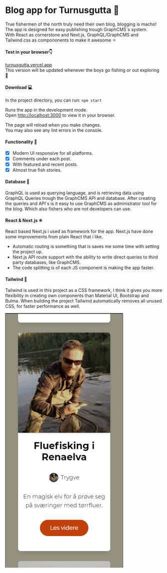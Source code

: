 # Blog app for Turnusgutta 🎣
True fishermen of the north truly need their own blog, blogging is macho!\
The app is designed for easy publishing trough GraphCMS`s system.\
With React as cornerstone and Next.js, GraphQL/GraphCMS and Tailwind.css as compononents to make it awesome ⚛️

#### Test in your browser👇
<a href="https://turnusgutta.vercel.app/" target="_blank">turnusgutta.vercel.app</a>\
This version will be updated whenever the boys go fishing or out exploring 🌲

#### Download 💻
In the project directory, you can run:
`npm start`

Runs the app in the development mode.\
Open [http://localhost:3000](http://localhost:3000) to view it in your browser.

The page will reload when you make changes.\
You may also see any lint errors in the console. 

#### Functionality 🤖
* [X] Modern UI responsive for all platforms. 
* [X] Comments under each post.
* [X] With featured and recent posts. 
* [X] Almost true fish stories. 

#### Database 💾
GraphQL is used as querying language, and is retrieving data using GraphQL Queries trough the GraphCMS API and database. After creating the queries and API`s is it easy to use GraphCMS as administrator tool for the blog. Which also fishers who are not developers can use. 

#### React & Next.js ⚛️
React based Next.js i used as framework for the app. Next.js have done some improvements from plain React that i like. 
* Automatic routing is something that is saves me some time with setting the project up. 
* Next.js API route support with the ability to write direct queries to third party databases, like GraphCMS. 
* The code splitting is of each JS component is making the app faster. 

#### Tailwind 🎨
Tailwind is used in this project as a CSS framework, I think it gives you more flexibility in creating own components than Material UI, Bootstrap and Bulma. 
When building the project Tailwind automatically removes all unused CSS, for faster performance as well. 

![Mobile](img/mobile.png) 





